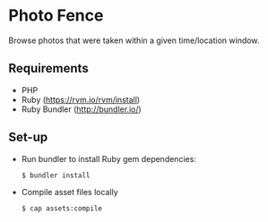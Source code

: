 Photo Fence
===========

Browse photos that were taken within a given time/location window.


Requirements
------------
* PHP
* Ruby (https://rvm.io/rvm/install)
* Ruby Bundler (http://bundler.io/)


Set-up
------
* Run bundler to install Ruby gem dependencies:

    ``$ bundler install``

* Compile asset files locally

    ``$ cap assets:compile``
